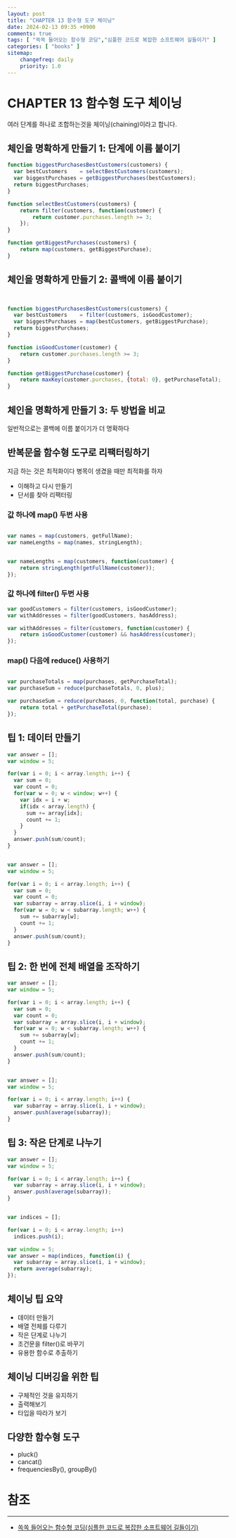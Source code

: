 ```yaml
---
layout: post
title: "CHAPTER 13 함수형 도구 체이닝"
date: 2024-02-13 09:35 +0900
comments: true
tags: [ "쏙쏙 들어오는 함수형 코딩","심플한 코드로 복잡한 소프트웨어 길들이기" ]
categories: [ "books" ]
sitemap:
    changefreq: daily
    priority: 1.0
---
```


# CHAPTER 13 함수형 도구 체이닝

여러 단계를 하나로 조합하는것을 체이닝(chaining)이라고 합니다.

## 체인을 명확하게 만들기 1: 단계에 이름 붙이기 
```javascript
function biggestPurchasesBestCustomers(customers) {
  var bestCustomers    = selectBestCustomers(customers);
  var biggestPurchases = getBiggestPurchases(bestCustomers);
  return biggestPurchases;
}

function selectBestCustomers(customers) {
    return filter(customers, function(customer) {
        return customer.purchases.length >= 3;
    });
}

function getBiggestPurchases(customers) {
    return map(customers, getBiggestPurchase);
}

```
## 체인을 명확하게 만들기 2: 콜백에 이름 붙이기

```javascript


function biggestPurchasesBestCustomers(customers) {
  var bestCustomers    = filter(customers, isGoodCustomer);
  var biggestPurchases = map(bestCustomers, getBiggestPurchase);
  return biggestPurchases;
}

function isGoodCustomer(customer) {
    return customer.purchases.length >= 3;
}

function getBiggestPurchase(customer) {
    return maxKey(customer.purchases, {total: 0}, getPurchaseTotal);
}

```
## 체인을 명확하게 만들기 3: 두 방법을 비교 

일반적으로는 콜백에 이름 붙이기가 더 명확하다

## 반복문을 함수형 도구로 리팩터링하기

지금 하는 것은 최적화이다 병목이 생겼을 때만 최적화를 하자

* 이해하고 다시 만들기
* 단서를 찾아 리팩터링

### 값 하나에 map() 두번 사용

```javascript

var names = map(customers, getFullName);
var nameLengths = map(names, stringLength);


var nameLengths = map(customers, function(customer) {
    return stringLength(getFullName(customer));
});

```

### 값 하나에 filter() 두번 사용

```javascript
var goodCustomers = filter(customers, isGoodCustomer);
var withAddresses = filter(goodCustomers, hasAddress);

var withAddresses = filter(customers, function(customer) {
    return isGoodCustomer(customer) && hasAddress(customer);
});
```

### map() 다음에 reduce() 사용하기

```javascript

var purchaseTotals = map(purchases, getPurchaseTotal);
var purchaseSum = reduce(purchaseTotals, 0, plus);

var purchaseSum = reduce(purchases, 0, function(total, purchase) {
    return total + getPurchaseTotal(purchase);
});
```

## 팁 1: 데이터 만들기 
```javascript
var answer = [];
var window = 5;

for(var i = 0; i < array.length; i++) {
  var sum = 0;
  var count = 0;
  for(var w = 0; w < window; w++) {
    var idx = i + w;
    if(idx < array.length) {
      sum += array[idx];
      count += 1;
    }
  }
  answer.push(sum/count);
}
```

```javascript

var answer = [];
var window = 5;

for(var i = 0; i < array.length; i++) {
  var sum = 0;
  var count = 0;
  var subarray = array.slice(i, i + window);
  for(var w = 0; w < subarray.length; w++) {
    sum += subarray[w];
    count += 1;
  }
  answer.push(sum/count);
}

```
## 팁 2: 한 번에 전체 배열을 조작하기 
```javascript
var answer = [];
var window = 5;

for(var i = 0; i < array.length; i++) {
  var sum = 0;
  var count = 0;
  var subarray = array.slice(i, i + window);
  for(var w = 0; w < subarray.length; w++) {
    sum += subarray[w];
    count += 1;
  }
  answer.push(sum/count);
}
```

```javascript

var answer = [];
var window = 5;

for(var i = 0; i < array.length; i++) {
  var subarray = array.slice(i, i + window);
  answer.push(average(subarray));
}
```
## 팁 3: 작은 단계로 나누기 

```javascript
var answer = [];
var window = 5;

for(var i = 0; i < array.length; i++) {
  var subarray = array.slice(i, i + window);
  answer.push(average(subarray));
}
```

```javascript

var indices = [];

for(var i = 0; i < array.length; i++)
  indices.push(i);

var window = 5;
var answer = map(indices, function(i) {
  var subarray = array.slice(i, i + window);
  return average(subarray);
});
```
## 체이닝 팁 요약
* 데이터 만들기
* 배열 전체를 다루기
* 작은 단계로 나누기
* 조건문을 filter()로 바꾸기
* 유용한 함수로 추출하기
## 체이닝 디버깅을 위한 팁
* 구체적인 것을 유지하기
* 출력해보기
* 타입을 따라가 보기
## 다양한 함수형 도구
* pluck()
* cancat()
* frequenciesBy(), groupBy()

# 참조
-----

* [쏙쏙 들어오는 함수형 코딩(심플한 코드로 복잡한 소프트웨어 길들이기)](https://www.yes24.com/Product/Goods/108748841)
